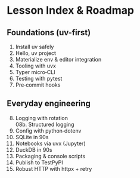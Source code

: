 # Lesson Index & Roadmap

## Foundations (uv-first)
01. Install uv safely  
02. Hello, uv project  
03. Materialize env & editor integration
04. Tooling with uvx
05. Typer micro‑CLI  
06. Testing with pytest  
07. Pre‑commit hooks

## Everyday engineering
08. Logging with rotation  
08b. Structured logging  
09. Config with python‑dotenv  
10. SQLite in 90s  
11. Notebooks via uvx (Jupyter) 
12. DuckDB in 90s 
13. Packaging & console scripts 
14. Publish to TestPyPI 
15. Robust HTTP with httpx + retry


<!-- 

XX. Cron jobs & systemd user services  
XX. Git tricks + `gh` for speed

## Code quality & safety
XX. Modern typing (PEP 484 quick wins)  
XX. Pydantic at the boundary  
XX. Targeted exceptions & `raise from`  
XX. Security basics (secrets, perms, least privilege)

-->
